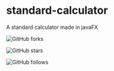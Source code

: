 # standard-calculator
A standard calculator made in javaFX

![GitHub forks](https://img.shields.io/github/forks/nacersalaheddine/standard-calculator.svg?label=Forks&style=social)

![GitHub stars](https://img.shields.io/github/stars/nacersalaheddine/standard-calculator.svg?style=social)

![GitHub follows](https://img.shields.io/github/followers/nacersalaheddine.svg?label=Follow&style=social)
